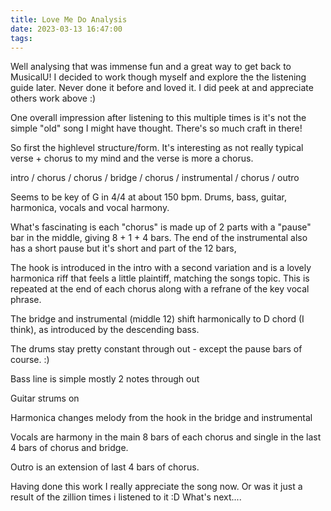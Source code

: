 ```yaml
---
title: Love Me Do Analysis
date: 2023-03-13 16:47:00
tags:
---
```


Well analysing that was immense fun and a great way to get back to MusicalU! I decided to work though myself and explore the the listening guide later. Never done it before and loved it. I did peek at and appreciate others work above :)

One overall impression after listening to this multiple times is it's not the simple "old" song I might have thought. There's so much craft in there!

So first the highlevel structure/form. It's interesting as not really typical verse + chorus to my mind and the verse is more a chorus.

intro / chorus / chorus / bridge / chorus / instrumental / chorus / outro

Seems to be key of G in 4/4 at about 150 bpm. Drums, bass, guitar, harmonica, vocals and vocal harmony.

What's fascinating is each "chorus" is made up of 2 parts with a "pause" bar in the middle, giving 8 + 1 + 4 bars. The end of the instrumental also  has a short pause but it's short and part of the 12 bars,

The hook is introduced in the intro with a second variation and is a lovely harmonica riff that feels a little plaintiff, matching the songs topic. This is repeated at the end of each chorus along with a refrane of the key vocal phrase.

The bridge and instrumental (middle 12) shift harmonically to D chord (I think), as introduced by the descending bass.

The drums stay pretty constant through out - except the pause bars of course. :)

Bass line is simple mostly 2 notes through out

Guitar strums on

Harmonica changes melody from the hook in the bridge and instrumental

Vocals are harmony in the main 8 bars of each chorus and single in the last 4 bars of chorus and bridge.

Outro is an extension of last 4 bars of chorus.

Having done this work I really appreciate the song now. Or was it just a result of the zillion times i listened to it :D What's next....